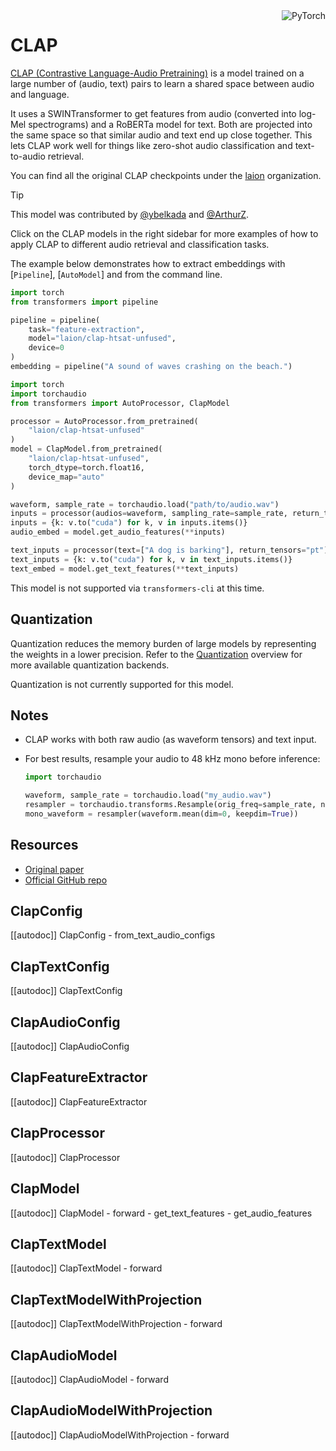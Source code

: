 <!--Copyright 2023 The HuggingFace Team. All rights reserved.

Licensed under the Apache License, Version 2.0 (the "License"); you may not use this file except in compliance with
the License. You may obtain a copy of the License at

http://www.apache.org/licenses/LICENSE-2.0

Unless required by applicable law or agreed to in writing, software distributed under the License is distributed on
an "AS IS" BASIS, WITHOUT WARRANTIES OR CONDITIONS OF ANY KIND, either express or implied. See the License for the
specific language governing permissions and limitations under the License.

⚠️ Note that this file is in Markdown but contain specific syntax for our doc-builder (similar to MDX) that may not be
rendered properly in your Markdown viewer.

-->

<div style="float: right;">
  <div class="flex flex-wrap space-x-1">
    <img alt="PyTorch" src="https://img.shields.io/badge/PyTorch-DE3412?style=flat&logo=pytorch&logoColor=white">
  </div>
</div>

# CLAP

[CLAP (Contrastive Language-Audio Pretraining)](https://huggingface.co/papers/2211.06687) is a model trained on a large number of (audio, text) pairs to learn a shared space between audio and language.

It uses a SWINTransformer to get features from audio (converted into log-Mel spectrograms) and a RoBERTa model for text. Both are projected into the same space so that similar audio and text end up close together. This lets CLAP work well for things like zero-shot audio classification and text-to-audio retrieval.

You can find all the original CLAP checkpoints under the [laion](https://huggingface.co/laion?search=clap) organization.

> [!TIP]
> This model was contributed by [@ybelkada](https://huggingface.co/ybelkada) and [@ArthurZ](https://huggingface.co/ArthurZ).
>
> Click on the CLAP models in the right sidebar for more examples of how to apply CLAP to different audio retrieval and classification tasks.

The example below demonstrates how to extract embeddings with [`Pipeline`], [`AutoModel`] and from the command line.

<hfoptions id="usage">
<hfoption id="Pipeline">

```python
import torch
from transformers import pipeline

pipeline = pipeline(
    task="feature-extraction",
    model="laion/clap-htsat-unfused",
    device=0
)
embedding = pipeline("A sound of waves crashing on the beach.")
```

</hfoption>
<hfoption id="AutoModel">

```python
import torch
import torchaudio
from transformers import AutoProcessor, ClapModel

processor = AutoProcessor.from_pretrained(
    "laion/clap-htsat-unfused"
)
model = ClapModel.from_pretrained(
    "laion/clap-htsat-unfused",
    torch_dtype=torch.float16,
    device_map="auto"
)

waveform, sample_rate = torchaudio.load("path/to/audio.wav")
inputs = processor(audios=waveform, sampling_rate=sample_rate, return_tensors="pt")
inputs = {k: v.to("cuda") for k, v in inputs.items()}
audio_embed = model.get_audio_features(**inputs)

text_inputs = processor(text=["A dog is barking"], return_tensors="pt")
text_inputs = {k: v.to("cuda") for k, v in text_inputs.items()}
text_embed = model.get_text_features(**text_inputs)
```

</hfoption>
<hfoption id="transformers-cli">

This model is not supported via `transformers-cli` at this time.
</hfoption>
</hfoptions>

## Quantization

Quantization reduces the memory burden of large models by representing the weights in a lower precision. Refer to the [Quantization](../quantization/overview) overview for more available quantization backends.

Quantization is not currently supported for this model.

## Notes

- CLAP works with both raw audio (as waveform tensors) and text input.
- For best results, resample your audio to 48 kHz mono before inference:

    ```python
    import torchaudio

    waveform, sample_rate = torchaudio.load("my_audio.wav")
    resampler = torchaudio.transforms.Resample(orig_freq=sample_rate, new_freq=48000)
    mono_waveform = resampler(waveform.mean(dim=0, keepdim=True))
    ```
  
## Resources

- [Original paper](https://huggingface.co/papers/2211.06687)
- [Official GitHub repo](https://github.com/LAION-AI/CLAP)

## ClapConfig

[[autodoc]] ClapConfig
    - from_text_audio_configs

## ClapTextConfig

[[autodoc]] ClapTextConfig

## ClapAudioConfig

[[autodoc]] ClapAudioConfig

## ClapFeatureExtractor

[[autodoc]] ClapFeatureExtractor

## ClapProcessor

[[autodoc]] ClapProcessor

## ClapModel

[[autodoc]] ClapModel
    - forward
    - get_text_features
    - get_audio_features

## ClapTextModel

[[autodoc]] ClapTextModel
    - forward

## ClapTextModelWithProjection

[[autodoc]] ClapTextModelWithProjection
    - forward

## ClapAudioModel

[[autodoc]] ClapAudioModel
    - forward

## ClapAudioModelWithProjection

[[autodoc]] ClapAudioModelWithProjection
    - forward
